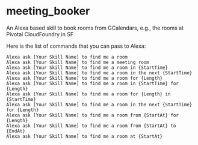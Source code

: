 # meeting_booker
An Alexa based skill to book rooms from GCalendars, e.g., the rooms at Pivotal CloudFoundry in SF

Here is the list of commands that you can pass to Alexa:

```
Alexa ask [Your Skill Name] to find me a room
Alexa ask [Your Skill Name] to find me a meeting room
Alexa ask [Your Skill Name] to find me a room in {StartTime}
Alexa ask [Your Skill Name] to find me a room in the next {StartTime}
Alexa ask [Your Skill Name] to find me a room for {Length}
Alexa ask [Your Skill Name] to find me a room in {StartTime} for {Length}
Alexa ask [Your Skill Name] to find me a room for {Length} in {StartTime}
Alexa ask [Your Skill Name] to find me a room in the next {StartTime} for {Length}
Alexa ask [Your Skill Name] to find me a room from {StartAt} for {Length}
Alexa ask [Your Skill Name] to find me a room from {StartAt} to {EndAt}
Alexa ask [Your Skill Name] to find me a room at {StartAt}
```
